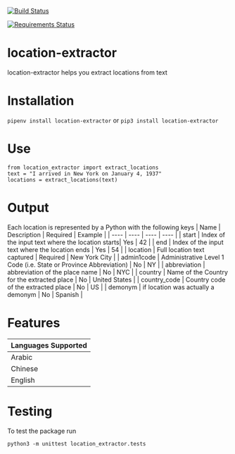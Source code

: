 [![Build Status](https://travis-ci.org/DanielJDufour/location-extractor.svg?branch=master)](https://travis-ci.org/DanielJDufour/location-extractor)

[![Requirements Status](https://requires.io/github/DanielJDufour/location-extractor/requirements.svg?branch=master)](https://requires.io/github/DanielJDufour/location-extractor/requirements/?branch=master)

# location-extractor
location-extractor helps you extract locations from text

# Installation
`pipenv install location-extractor` or `pip3 install location-extractor`

# Use
```
from location_extractor import extract_locations
text = "I arrived in New York on January 4, 1937"
locations = extract_locations(text)
```

# Output
Each location is represented by a Python with the following keys
| Name | Description | Required | Example |
| ---- | ---- | ---- | ---- |
| start | Index of the input text where the location starts| Yes | 42 |
| end | Index of the input text where the location ends | Yes | 54 |
| location | Full location text captured | Required | New York City |
| admin1code | Administrative Level 1 Code (i.e. State or Province Abbreviation) | No | NY |
| abbreviation | abbreviation of the place name | No | NYC |
| country | Name of the Country for the extracted place | No | United States |
| country_code | Country code of the extracted place | No | US |
| demonym | if location was actually a demonym | No | Spanish |

# Features
| Languages Supported |
| ------------------- |
| Arabic |
| Chinese |
| English |

# Testing
To test the package run
```
python3 -m unittest location_extractor.tests
```
